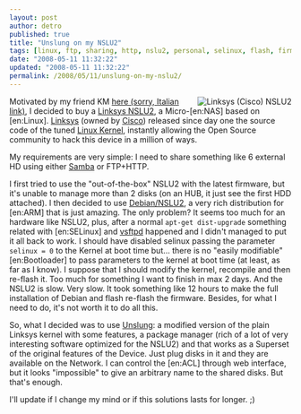 ```yaml
---
layout: post
author: detro
published: true
title: "Unslung on my NSLU2"
tags: [linux, ftp, sharing, http, nslu2, personal, selinux, flash, firmware, it, nas, hdd, samba, english, hacking, debian, unslung]
date: "2008-05-11 11:32:22"
updated: "2008-05-11 11:32:22"
permalink: /2008/05/11/unslung-on-my-nslu2/
---
```


<img src="http://upload.wikimedia.org/wikipedia/commons/thumb/4/48/Linksys_NSLU2.jpeg/219px-Linksys_NSLU2.jpeg" alt="Linksys (Cisco) NSLU2" align="right" />
Motivated by my friend KM <a href="http://lattecaglioesale.wordpress.com/2007/11/17/la-lumachina/">here (sorry, Italian link)</a>, I decided to buy a <a href="http://www.google.com/search?hl=en&q=linksys+nslu2&btnG=Google+Search&meta=">Linksys NSLU2</a>, a Micro-[en:NAS] based on [en:Linux].
<a href="http://www.linksys.com">Linksys</a> (owned by <a href="http://www.cisco.com">Cisco</a>) released since day one the source code of the tuned <a href="http://www.kernel.org">Linux Kernel</a>, instantly allowing the Open Source community to hack this device in a million of ways.

My requirements are very simple: I need to share something like 6 external HD using either <a href="http://en.wikipedia.org/wiki/Samba_(software)">Samba</a> or FTP+HTTP.

I first tried to use the "out-of-the-box" NSLU2 with the latest firmware, but it's unable to manage more than 2 disks (on an HUB, it just see the first HDD attached).
I then decided to use <a href="http://www.nslu2-linux.org/wiki/Debian/HomePage">Debian/NSLU2</a>, a very rich distribution for [en:ARM] that is just amazing. The only problem? It seems too much for an hardware like NSLU2, plus, after a normal <code>apt-get dist-upgrade</code> something related with [en:SELinux] and <a href="http://vsftpd.beasts.org/">vsftpd</a> happened and I didn't managed to put it all back to work. I should have disabled selinux passing the parameter <code>selinux = 0</code> to the Kernel at boot time but... there is no "easily modifiable" [en:Bootloader] to pass parameters to the kernel at boot time (at least, as far as I know). I suppose that I should modify the kernel, recompile and then re-flash it. Too much for something I want to finish in max 2 days. And the NSLU2 is slow. Very slow. It took something like 12 hours to make the full installation of Debian and flash re-flash the firmware.
Besides, for what I need to do, it's not worth it to do all this.

So, what I decided was to use <a href="http://www.nslu2-linux.org/wiki/Unslung/HomePage">Unslung</a>: a modified version of the plain Linksys kernel with some features, a package manager (rich of a lot of very interesting software optimized for the NSLU2) and that works as a Superset of the original features of the Device.
Just plug disks in it and they are available on the Network. I can control the [en:ACL] through web interface, but it looks "impossible" to give an arbitrary name to the shared disks. But that's enough.

I'll update if I change my mind or if this solutions lasts for longer. ;)
